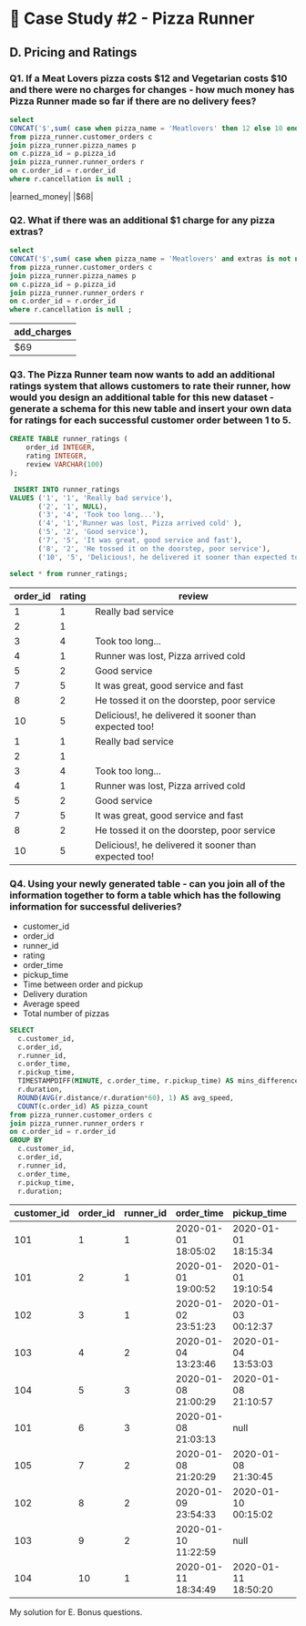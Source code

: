 
# 🍕 Case Study #2 - Pizza Runner
## D. Pricing and Ratings
### Q1. If a Meat Lovers pizza costs $12 and Vegetarian costs $10 and there were no charges for changes - how much money has Pizza Runner made so far if there are no delivery fees?

```sql 
select 
CONCAT('$',sum( case when pizza_name = 'Meatlovers' then 12 else 10 end )) as earned_money
from pizza_runner.customer_orders c
join pizza_runner.pizza_names p 
on c.pizza_id = p.pizza_id 
join pizza_runner.runner_orders r
on c.order_id = r.order_id 
where r.cancellation is null ;
```
|earned_money|
|$68|

### Q2. What if there was an additional $1 charge for any pizza extras? 

```sql
select 
CONCAT('$',sum( case when pizza_name = 'Meatlovers' and extras is not null then 12 else 10  end )+ 1) as add_charges
from pizza_runner.customer_orders c
join pizza_runner.pizza_names p 
on c.pizza_id = p.pizza_id 
join pizza_runner.runner_orders r
on c.order_id = r.order_id 
where r.cancellation is null ;
```

|add_charges|
|---|
|$69|

### Q3. The Pizza Runner team now wants to add an additional ratings system that allows customers to rate their runner, how would you design an additional table for this new dataset - generate a schema for this new table and insert your own data for ratings for each successful customer order between 1 to 5.

```sql 
CREATE TABLE runner_ratings (
    order_id INTEGER,
    rating INTEGER,
    review VARCHAR(100)
);

 INSERT INTO runner_ratings
VALUES ('1', '1', 'Really bad service'),
       ('2', '1', NULL),
       ('3', '4', 'Took too long...'),
       ('4', '1','Runner was lost, Pizza arrived cold' ),
       ('5', '2', 'Good service'),
       ('7', '5', 'It was great, good service and fast'),
       ('8', '2', 'He tossed it on the doorstep, poor service'),
       ('10', '5', 'Delicious!, he delivered it sooner than expected too!');
``` 
```sql
select * from runner_ratings;
```

| order_id | rating | review                                      |
|----------|--------|---------------------------------------------|
| 1        | 1      | Really bad service                          |
| 2        | 1      |                                             |
| 3        | 4      | Took too long...                            |
| 4        | 1      | Runner was lost, Pizza arrived cold         |
| 5        | 2      | Good service                                |
| 7        | 5      | It was great, good service and fast         |
| 8        | 2      | He tossed it on the doorstep, poor service  |
| 10       | 5      | Delicious!, he delivered it sooner than expected too! |
| 1        | 1      | Really bad service                          |
| 2        | 1      |                                             |
| 3        | 4      | Took too long...                            |
| 4        | 1      | Runner was lost, Pizza arrived cold         |
| 5        | 2      | Good service                                |
| 7        | 5      | It was great, good service and fast         |
| 8        | 2      | He tossed it on the doorstep, poor service  |
| 10       | 5      | Delicious!, he delivered it sooner than expected too! |

### Q4. Using your newly generated table - can you join all of the information together to form a table which has the following information for successful deliveries?
 - customer_id
- order_id
- runner_id
- rating
- order_time
- pickup_time
- Time between order and pickup
- Delivery duration
- Average speed
- Total number of pizzas

```sql 
SELECT 
  c.customer_id,
  c.order_id,
  r.runner_id,
  c.order_time,
  r.pickup_time,
  TIMESTAMPDIFF(MINUTE, c.order_time, r.pickup_time) AS mins_difference,
  r.duration,
  ROUND(AVG(r.distance/r.duration*60), 1) AS avg_speed,
  COUNT(c.order_id) AS pizza_count
from pizza_runner.customer_orders c
join pizza_runner.runner_orders r
on c.order_id = r.order_id 
GROUP BY 
  c.customer_id,
  c.order_id,
  r.runner_id,
  c.order_time,
  r.pickup_time, 
  r.duration;
```
| customer_id | order_id | runner_id | order_time            | pickup_time           | mins_difference | duration    | avg_speed | pizza_count |
|-------------|----------|-----------|-----------------------|-----------------------|-----------------|-------------|-----------|-------------|
| 101         | 1        | 1         | 2020-01-01 18:05:02   | 2020-01-01 18:15:34   | 10              | 32 minutes  | 37.5      | 1           |
| 101         | 2        | 1         | 2020-01-01 19:00:52   | 2020-01-01 19:10:54   | 10              | 27 minutes  | 44.4      | 1           |
| 102         | 3        | 1         | 2020-01-02 23:51:23   | 2020-01-03 00:12:37   | 21              | 20 mins     | 40.2      | 2           |
| 103         | 4        | 2         | 2020-01-04 13:23:46   | 2020-01-04 13:53:03   | 29              | 40          | 35.1      | 3           |
| 104         | 5        | 3         | 2020-01-08 21:00:29   | 2020-01-08 21:10:57   | 10              | 15          | 40        | 1           |
| 101         | 6        | 3         | 2020-01-08 21:03:13   | null                  | null            |             |           | 1           |
| 105         | 7        | 2         | 2020-01-08 21:20:29   | 2020-01-08 21:30:45   | 10              | 25mins      | 60        | 1           |
| 102         | 8        | 2         | 2020-01-09 23:54:33   | 2020-01-10 00:15:02   | 20              | 15 minute   | 93.6      | 1           |
| 103         | 9        | 2         | 2020-01-10 11:22:59   | null                  | null            |             |           | 1           |
| 104         | 10       | 1         | 2020-01-11 18:34:49   | 2020-01-11 18:50:20   | 15              | 10minutes   | 60        | 2           |


My solution for E. Bonus questions.